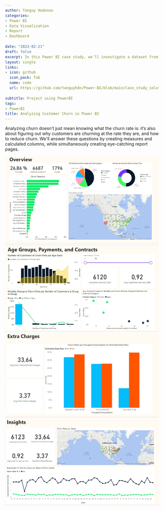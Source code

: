```yaml
---
author: Tanguy Hodonou
categories:
- Power BI
- Data Visualization
- Report
- Dashboard

date: "2023-02-21"
draft: false
excerpt: In this Power BI case study, we'll investigate a dataset from an example telecom company called Databel and analyze their churn rates.
layout: single
links:
- icon: github
  icon_pack: fab
  name: code
  url: https://github.com/tanguyhdn/Power-BI/blob/main/Case_study_solution.pbix

subtitle: Project using PowerBI
tags:
- PowerBI
title: Analyzing Customer Churn in Power BI
---
```


Analyzing churn doesn’t just mean knowing what the churn rate is: it’s also about figuring out why customers are churning at the rate they are, and how to reduce churn.
We'll answer these questions by creating measures and calculated columns, while simultaneously creating eye-catching report pages.

![Overview](overview.jpg)
![Age Groups, Payments and Contracts](AgeGroups.jpg)
![Extra Charges](ExtraCharges.jpg)
![Insights](Insights.jpg)

